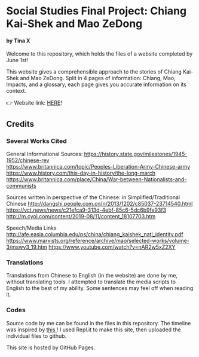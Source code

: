 # Social Studies Final Project: Chiang Kai-Shek and Mao ZeDong
#### by Tina X
Welcome to this repository, which holds the files of a website completed by June 1st!


This website gives a comprehensible approach to the stories of Chiang Kai-Shek and Mao ZeDong. Split in 4 pages of information: Chiang, Mao, Impacts, and a glossary, each page gives you accurate information on its context. 

👉 Website link: <a href="https://tx-ss8hfinal-chiangandmao.vercel.app/" target="_blank"> HERE</a>!
<a href="https://tx-ss8hfinal-chiangandmao.vercel.app/" onclick='window.open("http://www.foracure.org.au");return false;'></a>

## Credits
### Several Works Cited
General Informational Sources:
https://history.state.gov/milestones/1945-1952/chinese-rev  <br>
https://www.britannica.com/topic/Peoples-Liberation-Army-Chinese-army<br>
https://www.history.com/this-day-in-history/the-long-march <br>
https://www.britannica.com/place/China/War-between-Nationalists-and-communists <br>

Sources written in perspective of the Chinese: in Simplified/Traditional Chinese
http://dangshi.people.com.cn/n/2013/1202/c85037-23714540.html  <br>
https://vct.news/news/c21efca9-313d-4ebf-85c6-5dc6b9fe93f3 <br>
http://m.cyol.com/content/2019-08/11/content_18107703.htm <br>

Speech/Media Links
http://afe.easia.columbia.edu/ps/china/chiang_kaishek_natl_identity.pdf <br>
https://www.marxists.org/reference/archive/mao/selected-works/volume-3/mswv3_19.htm https://www.youtube.com/watch?v=nAR2w5xZ2XY <br>

### Translations
Translations from Chinese to English (in the website) are done by me, without translating tools. I attempted to translate the media scripts to English to the best of my ability. Some sentences may feel off when reading it.

### Codes
Source code by me can be found in the files in this repository. 
The timeline was inspired by <a href="https://codepen.io/jen-huang/pen/LENZGX"> this </a>!
I used Repl.it to make this site, then uploaded the individual files to github. 

This site is hosted by GitHub Pages.
